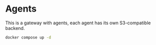 # Agents

This is a gateway with agents, each agent has its own S3-compatible backend.

``` sh
docker compose up -d
```
